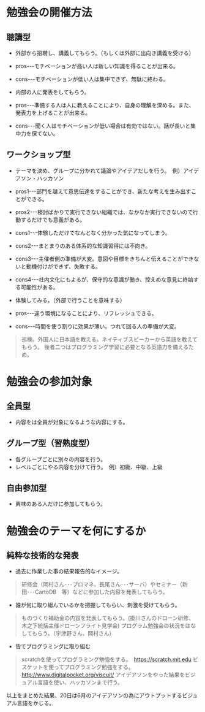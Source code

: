 

# 勉強会の開催方法

## 聴講型
* 外部から招聘し、講義してもらう。（もしくは外部に出向き講義を受ける）
 * pros---モチベーションが高い人は新しい知識を得ることが出来る。
 * cons---モチベーションが低い人は集中できず、無駄に終わる。

* 内部の人に発表をしてもらう。
 * pros---準備する人は人に教えることにより、自身の理解を深める。また、発表力を上げることが出来る。
 * cons---聞く人はモチベーションが低い場合は有効ではない。話が長いと集中力を保てない。

## ワークショップ型
* テーマを決め、グループに分かれて議論やアイデアだしを行う。　例）アイデアソン・ハッカソン
 * pros1---部門を越えて意思伝達をすることができ、新たな考えを生み出すことができる。
 * pros2---検討ばかりで実行できない組織では、なかなか実行できないので行動するだけでも意義がある。
 * cons1---体験しただけでなんとなく分かった気になってしまう。
 * cons2---まとまりのある体系的な知識習得には不向き。
 * cons3---主催者側の準備が大変。意図や目標をきちんと伝えることができないと動機付けができず、失敗する。
 * cons4---社内文化にもよるが、保守的な意識が働き、控えめな意見に終始する可能性がある。

* 体験してみる。（外部で行うことを意味する）
 * pros---違う環境になることにより、リフレッシュできる。
 * cons---時間を使う割りに効果が薄い。つれて回る人の準備が大変。

  > 巡検。外国人に日本語を教える。ネイティブスピーカーから英語を教えてもらう。
  > 後者二つはプログラミング学習に必要となる英語力を備えるため。

# 勉強会の参加対象

## 全員型
* 内容をは全員が対象になるような内容にする。

## グループ型（習熟度型）
* 各グループごとに別々の内容を行う。
* レベルごとにやる内容を分けて行う。　例）初級、中級、上級

## 自由参加型
* 興味のある人だけに参加してもらう。

# 勉強会のテーマを何にするか

## 純粋な技術的な発表
- 過去に作業した事の結果報告的なイメージ。

 > 研修会（岡村さん･･･プロマネ、長尾さん･･･サーバ）やセミナー（新田･･･CartoDB　等）などに参加した内容を発表してもらう。

- 誰が何に取り組んでいるかを把握してもらい、刺激を受けてもらう。

 > ものづくり補助金の内容を発表してもらう。(掛川さんのドローン研修、木之下統括主催ドローンフライト見学会)
 > プログラム勉強会の状況をはなしてもらう。（宇津野さん、岡村さん）

- 皆でプログラミングに取り組む

 > scratchを使ってプログラミング勉強をする。　https://scratch.mit.edu
 > ビスケットを使ってプログラミング勉強をする。　http://www.digitalpocket.org/viscuit/
 > アイデアソンをやった結果をビジュアル言語を使い、ハッカソンまで行う。

以上をまとめた結果、20日は6月のアイデアソンの為にアウトプットするビジュアル言語をかじる。



